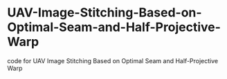 # UAV-Image-Stitching-Based-on-Optimal-Seam-and-Half-Projective-Warp
code for UAV Image Stitching Based on Optimal Seam and Half-Projective Warp
